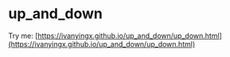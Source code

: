 # up_and_down

Try me: 
[https://ivanyingx.github.io/up_and_down/up_down.html](https://ivanyingx.github.io/up_and_down/up_down.html)
